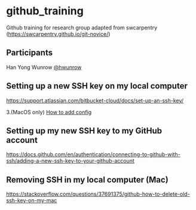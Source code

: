 # github_training
Github training for research group adapted from swcarpentry (https://swcarpentry.github.io/git-novice/)

## Participants
Han Yong Wunrow [@hwunrow](https://github.com/hwunrow)

## Setting up a new SSH key on my local computer

https://support.atlassian.com/bitbucket-cloud/docs/set-up-an-ssh-key/

3.(MacOS only) [How to add config](https://stackoverflow.com/questions/54133300/how-to-access-and-modify-a-ssh-file-on-mac)

## Setting up my new SSH key to my GitHub account

https://docs.github.com/en/authentication/connecting-to-github-with-ssh/adding-a-new-ssh-key-to-your-github-account

## Removing SSH in my local computer (Mac)

https://stackoverflow.com/questions/37691375/github-how-to-delete-old-ssh-key-on-my-mac
